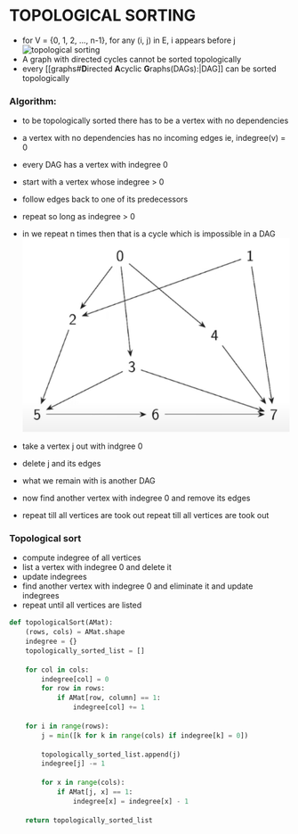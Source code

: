 # TOPOLOGICAL SORTING

* for V = {0, 1, 2, ..., n-1}, for any (i, j) in E, i appears before j
![topological sorting](./img/6.png)
* A graph with directed cycles cannot be sorted topologically
* every [[graphs#**D**irected **A**cyclic **G**raphs(DAGs):|DAG]] can be sorted topologically

### Algorithm:
* to be topologically sorted there has to be a vertex with no dependencies
* a vertex with no dependencies has no incoming edges ie, indegree(v) = 0
* every DAG has a vertex with indegree 0

* start with a vertex whose indegree > 0
* follow edges back to one of its predecessors
* repeat so long as indegree > 0
* in we repeat n times then that is a cycle which is impossible in a DAG
![topological sorting](./img/7.png)
* take a vertex j out with indgree 0
* delete j and its edges
* what we remain with is another DAG
* now find another vertex with indegree 0 and remove its edges
* repeat till all vertices are took out
repeat till all vertices are took out

### Topological sort
* compute indegree of all vertices
* list a vertex with indegree 0 and delete it
* update indegrees 
* find another vertex with indegree 0 and eliminate it and update indegrees
* repeat until all vertices are listed

```python
def topologicalSort(AMat):
    (rows, cols) = AMat.shape
    indegree = {}
    topologically_sorted_list = []

    for col in cols:
        indegree[col] = 0
        for row in rows:
            if AMat[row, column] == 1:
                indegree[col] += 1

    for i in range(rows):
        j = min([k for k in range(cols) if indegree[k] = 0])

        topologically_sorted_list.append(j)
        indegree[j] -= 1

        for x in range(cols):
            if AMat[j, x] == 1:
                indegree[x] = indegree[x] - 1

    return topologically_sorted_list
```
